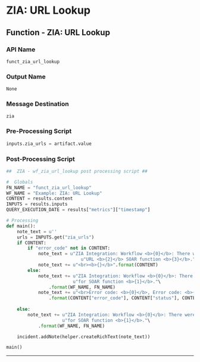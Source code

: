 <!--
    DO NOT MANUALLY EDIT THIS FILE
    THIS FILE IS AUTOMATICALLY GENERATED WITH resilient-circuits codegen
-->

# ZIA: URL Lookup

## Function - ZIA: URL Lookup

### API Name
`funct_zia_url_lookup`

### Output Name
`None`

### Message Destination
`zia`

### Pre-Processing Script
```python
inputs.zia_urls = artifact.value
```

### Post-Processing Script
```python
##  ZIA - wf_zia_url_lookup post processing script ##

#  Globals
FN_NAME = "funct_zia_url_lookup"
WF_NAME = "Example: ZIA: URL Lookup"
CONTENT = results.content
INPUTS = results.inputs
QUERY_EXECUTION_DATE = results["metrics"]["timestamp"]

# Processing
def main():
    note_text = u''
    urls = INPUTS.get("zia_urls")
    if CONTENT:
        if "error_code" not in CONTENT:
            note_text = u"ZIA Integration: Workflow <b>{0}</b>: There were <b>{1}</b> Results (s) returned for " \
                            u"URL <b>{2}</b> SOAR function <b>{3}</b>.".format(WF_NAME, len(CONTENT), urls, FN_NAME)
            note_text += u"<br><b>{}</b>".format(CONTENT)
        else:
            note_text += u"ZIA Integration: Workflow <b>{0}</b>: There was an error returned returned " \
                         u"for SOAR function <b>{1}</b>."\
                .format(WF_NAME, FN_NAME)
            note_text += u"<br>Error code: <b>{0}</b>, Error code: <b>{1}</b>, Details: <b>{2}</b>."\
                .format(CONTENT["error_code"], CONTENT["status"], CONTENT["text"] )
           
    else:
        note_text += u"ZIA Integration: Workflow <b>{0}</b>: There were <b>no</b> results returned " \
                     u"for SOAR function <b>{1}</b>."\
            .format(WF_NAME, FN_NAME)

    incident.addNote(helper.createRichText(note_text))

main()

```

---

